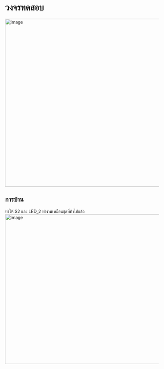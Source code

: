 # วงจรทดสอบ

<img width="994" height="548" alt="image" src="https://github.com/user-attachments/assets/3b79f95b-72b8-4539-93e6-284a9e299825" />


## การบ้าน

 ทำให้  S2  และ  LED_2  ทำงานเหมือนชุดที่ทำไปแล้ว 
<img width="959" height="489" alt="image" src="https://github.com/user-attachments/assets/75662073-f6e4-4993-94e1-f31a9ad61489" />
